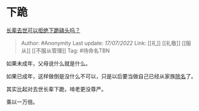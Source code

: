 # 下跪
[长辈去世可以拒绝下跪磕头吗？](https://www.zhihu.com/question/426618455/answer/2569153677)

> Author: #Anonymity 
> Last update: *17/07/2022* 
> Link: [[礼]] [[礼敬]] [[服从]] [[不服从管理]] 
> Tag: #待命名TBN 

如果未成年，父母说什么就是什么。

如果已成年，这样做倒是没什么不可以，只是以后要当做自己已经从家族[除名](https://www.zhihu.com/search?q=%E9%99%A4%E5%90%8D&search_source=Entity&hybrid_search_source=Entity&hybrid_search_extra=%7B%22sourceType%22%3A%22answer%22%2C%22sourceId%22%3A2569153677%7D)了。

其实比起对去世长辈下跪，啃老更没尊严。

乘以一万倍。